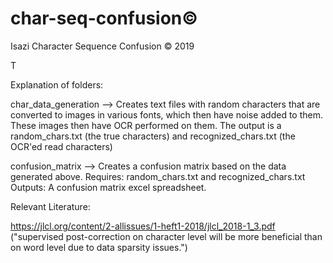# char-seq-confusion©
Isazi Character Sequence Confusion © 2019

T


Explanation of folders:

char_data_generation --> Creates text files with random characters that are converted to images
                         in various fonts, which then have noise added to them.
                         These images then have OCR performed on them.
                         The output is a random_chars.txt (the true characters)
                                     and recognized_chars.txt (the OCR'ed read characters)

confusion_matrix --> Creates a confusion matrix based on the data generated above.
                     Requires: random_chars.txt and recognized_chars.txt
                     Outputs: A confusion matrix excel spreadsheet.


Relevant Literature:

https://jlcl.org/content/2-allissues/1-heft1-2018/jlcl_2018-1_3.pdf
("supervised post-correction on character level will be more
beneficial than on word level due to data sparsity issues.")
